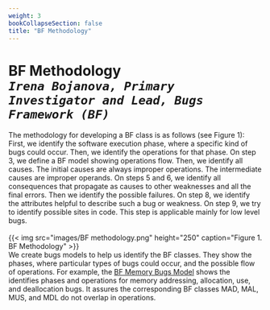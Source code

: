 ```yaml
---
weight: 3
bookCollapseSection: false
title: "BF Methodology"
---
```

# BF Methodology <br/>_`Irena Bojanova, Primary Investigator and Lead, Bugs Framework (BF)`_

The methodology for developing a BF class is as follows (see Figure 1): First, we identify the software execution phase, where a specific kind of bugs could occur. Then, we identify the operations for that phase. On step 3, we define a BF model showing operations flow. Then, we identify all causes. The initial causes are always improper operations. The intermediate causes are improper operands. On steps 5 and 6, we identify all consequences that propagate as causes to other weaknesses and all the final errors. Then we identify the possible failures. On step 8, we identify the attributes helpful to describe such a bug or weakness. On step 9, we try to identify possible sites in code. This step is applicable mainly for low level bugs.
<br/><br/>
{{< img src="images/BF methodology.png" height="250" caption="Figure 1. BF Methodology" >}}
<br/>
We create bugs models to help us identify the BF classes. They show the phases, where particular types of bugs could occur, and the possible flow of operations. For example, the [BF Memory Bugs Model](/BF/info/bf-classes/_mem/model/) shows the identifies phases and operations for memory addressing, allocation, use, and deallocation bugs. It assures the corresponding BF classes MAD, MAL, MUS, and MDL do not overlap in operations.

<!-- Methodology for Developing a BF Class 
Identify a software phase in which a kind of bugs may be introduced– this would define the new BF class.
Identify the operations for that phase– these would define the values of the main attribute Operation. 
Identify the operands (inputs) for those operations– these would define the main input_i attributes, where input_i are class specific.
Identify all improper results from the operations– these would define the consequences 
Define a BF model of operations flow – could include closely related BF classes. 
Identify all improper operation states– these would define the “Improper Operation” list of causes.
Identify all improper states of operands– these would define the “Improper input_i” list of causes.
Identify  all  consequences  that  propagate  as  causes  to another bug (all improper results that are input to operations in next bugs)– these would define the “Improper input_i” list of consequences.
Identify  all  consequences that do not propagate to other bugs– these would define the “Software Collapse” list of consequences, and other class specific consequences that may lead to other consequences, but are not causes of other bugs.
Identify specific Descriptive Attributes for operations and inputs.
Define the BF class graph. -->


<!-- The methodology for developing a BF class is as follows (see Figure 1): 
1.  Identify the software execution phase, where a specific kind of bugs could occur. 
2.  Identify the operations for that phase. 
3.  Define a BF model showing operations flow. 
4.  Identify all causes. The initial causes are always improper operations. The intermediate causes are improper operands. 
5.  Identify all consequences that propagate as causes to other weaknesses.
6.  Identify all consequences that are final errors leading to failures. 
7.  Identify all possible failures. 
8.  Identify the attributes helpful to describe such a bug or weakness. 
9.  Identify possible sites in code. This step is applicable mainly for low level bugs. -->